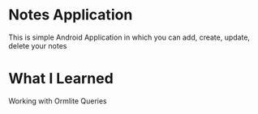 # Notes Application
This is simple Android Application in which you can add, create, update, delete your notes

# What I Learned
Working with Ormlite Queries
